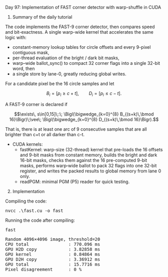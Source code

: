 Day 97: Implementation of FAST corner detector with warp-shuffle in CUDA

1) Summary of the daily tutorial

The code implements the FAST-9 corner detector, then compares speed and bit-exactness. A single warp-wide kernel that accelerates the same logic with:

- constant-memory lookup tables for circle offsets and every 9-pixel contiguous mask,
- per-thread evaluation of the bright / dark bit masks,
- warp–wide ballot_sync() to compact 32 corner flags into a single 32-bit word, then
- a single store by lane-0, greatly reducing global writes.

For a candidate pixel be the 16 circle samples and let

```math
B_i = \bigl[p_i \ge c + t \bigr], \qquad
D_i = \bigl[p_i \le c - t \bigr].
```

A FAST-9 corner is declared if

```math
\exists\, s\in[0,15]\;:\;
\Bigl(\bigwedge_{k=0}^{8} B_{(s+k)\,\bmod 16}\Bigr)\;\vee\;
\Bigl(\bigwedge_{k=0}^{8} D_{(s+k)\,\bmod 16}\Bigr).
```

That is, there is at least one arc of 9 consecutive samples that are all brighter than c+t or all darker than c-t.

- CUDA kernels:
    - fastKernel: warp-size (32-thread) kernel that pre-loads the 16 offsets and 9-bit masks from constant memory, builds the bright and dark 16-bit masks, checks them against the 16 pre-computed 9-bit masks, performs warp‐wide ballot to pack 32 flags into one 32-bit register, and writes the packed results to global memory from lane 0 only.
    - readPGM: minimal PGM (P5) reader for quick testing.
    
2) Implementation

Compiling the code:

<pre>nvcc .\fast.cu -o fast</pre>

Running the code after compiling:

<pre>fast</pre>

<pre>Random 4096×4096 image, threshold=20
CPU total               : 770.096 ms
GPU H2D copy            : 3.82858 ms
GPU kernel              : 0.84864 ms
GPU D2H copy            : 3.36912 ms
GPU total               : 15.7716 ms
Pixel disagreement      : 0 %</pre>